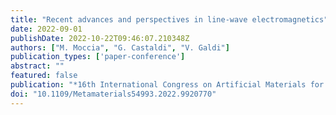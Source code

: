 ```yaml
---
title: "Recent advances and perspectives in line-wave electromagnetics"
date: 2022-09-01
publishDate: 2022-10-22T09:46:07.210348Z
authors: ["M. Moccia", "G. Castaldi", "V. Galdi"]
publication_types: ['paper-conference']
abstract: ""
featured: false
publication: "*16th International Congress on Artificial Materials for Novel Wave Phenomena (METAMATERIALS)*"
doi: "10.1109/Metamaterials54993.2022.9920770"
---
```

